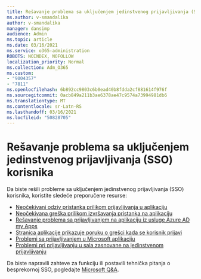 ```yaml
---
title: Rešavanje problema sa uključenjem jedinstvenog prijavljivanja (SSO) korisnika
ms.author: v-smandalika
author: v-smandalika
manager: dansimp
audience: Admin
ms.topic: article
ms.date: 03/16/2021
ms.service: o365-administration
ROBOTS: NOINDEX, NOFOLLOW
localization_priority: Normal
ms.collection: Adm_O365
ms.custom:
- "9004357"
- "7811"
ms.openlocfilehash: 6b892cc9803c6b0ead40b8fdda2cf881614f976f
ms.sourcegitcommit: 0acb849a211b3ae6378ae47c9574a73994981db6
ms.translationtype: MT
ms.contentlocale: sr-Latn-RS
ms.lasthandoff: 03/16/2021
ms.locfileid: "50828705"
---
```

# <a name="troubleshoot-seamless-single-sign-on-sso-user-sign-in-issues"></a>Rešavanje problema sa uključenjem jedinstvenog prijavljivanja (SSO) korisnika

Da biste rešili probleme sa uključenjem jedinstvenog prijavljivanja (SSO) korisnika, koristite sledeće preporučene resurse:

- [Neočekivani odziv pristanka prilikom prijavljivanja u aplikaciju](https://docs.microsoft.com/azure/active-directory/manage-apps/application-sign-in-unexpected-user-consent-prompt) 
- [Neočekivana greška prilikom izvršavanja pristanka na aplikaciju](https://docs.microsoft.com/azure/active-directory/manage-apps/application-sign-in-unexpected-user-consent-error) 
- [Rešavanje problema sa prijavljivanjem na aplikaciju iz usluge Azure AD my Apps](https://docs.microsoft.com/azure/active-directory/manage-apps/application-sign-in-other-problem-access-panel) 
- [Stranica aplikacije prikazuje poruku o grešci kada se korisnik prijavi](https://docs.microsoft.com/azure/active-directory/manage-apps/application-sign-in-problem-application-error)
- [Problemi sa prijavljivanjem u Microsoft aplikaciju](https://docs.microsoft.com/azure/active-directory/manage-apps/application-sign-in-problem-first-party-microsoft) 
- [Problemi pri prijavljivanju u sala zasnovane na jedinstvenom prijavljivanju](https://docs.microsoft.com/azure/active-directory/manage-apps/application-sign-in-problem-federated-sso-gallery)

Da biste napravili zahteve za funkciju ili postavili tehnička pitanja o besprekornoj SSO, pogledajte [Microsoft Q&A](https://docs.microsoft.com/answers/topics/azure-ad-single-sign-on.html).

